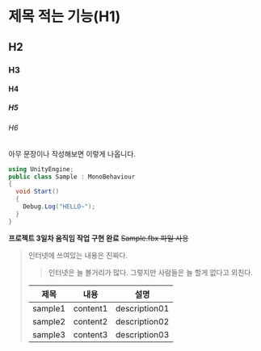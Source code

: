# 제목 적는 기능(H1)
## H2
### H3
#### H4
##### H5
###### H6

아무 문장이나 작성해보면 이렇게 나옵니다.

```cs
using UnityEngine;
public class Sample : MonoBehaviour
{
  void Start()
  {
    Debug.Log("HELLO~");
  }
}
```

**프로젝트 3일차 움직임 작업 구현 완료**
~~Sample.fbx 파일 사용~~

> 인터넷에 쓰여있는 내용은 진짜다.
>> 인터넷은 늘 볼거리가 많다.
> 그렇지만 사람들은 늘 할게 없다고 외친다.
> 
> 
> |제목|내용|설명|
> |------|---|---|
> |sample1|content1|description01|
> |sample2|content2|description02|
> |sample3|content3|description03|
